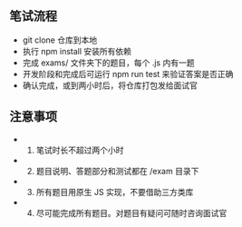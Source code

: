 ## 笔试流程

 - git clone 仓库到本地
 - 执行 npm install 安装所有依赖
 - 完成 exams/ 文件夹下的题目，每个 .js 内有一题
 - 开发阶段和完成后可运行 npm run test 来验证答案是否正确
 - 确认完成，或到两小时后，将仓库打包发给面试官

 ## 注意事项

 - 1. 笔试时长不超过两个小时
 - 2. 题目说明、答题部分和测试都在 /exam 目录下
 - 3. 所有题目用原生 JS 实现，不要借助三方类库
 - 4. 尽可能完成所有题目。对题目有疑问可随时咨询面试官